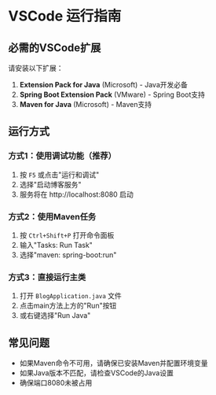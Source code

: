 # VSCode 运行指南

## 必需的VSCode扩展
请安装以下扩展：
1. **Extension Pack for Java** (Microsoft) - Java开发必备
2. **Spring Boot Extension Pack** (VMware) - Spring Boot支持
3. **Maven for Java** (Microsoft) - Maven支持

## 运行方式

### 方式1：使用调试功能（推荐）
1. 按 `F5` 或点击"运行和调试"
2. 选择"启动博客服务"
3. 服务将在 http://localhost:8080 启动

### 方式2：使用Maven任务
1. 按 `Ctrl+Shift+P` 打开命令面板
2. 输入"Tasks: Run Task"
3. 选择"maven: spring-boot:run"

### 方式3：直接运行主类
1. 打开 `BlogApplication.java` 文件
2. 点击main方法上方的"Run"按钮
3. 或右键选择"Run Java"


## 常见问题
- 如果Maven命令不可用，请确保已安装Maven并配置环境变量
- 如果Java版本不匹配，请检查VSCode的Java设置
- 确保端口8080未被占用